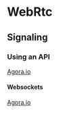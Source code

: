 

# WebRtc

## Signaling
### Using an API
[Agora.io](https://sso2.agora.io/en/v4/signup/with-email, "Agora.io")

#### Websockets

[Agora.io](https://sso2.agora.io/en/v4/signup/with-email, "Agora.io")